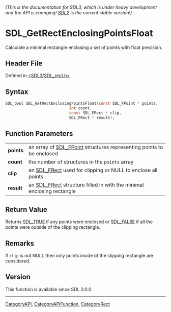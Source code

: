 ###### (This is the documentation for SDL3, which is under heavy development and the API is changing! [SDL2](https://wiki.libsdl.org/SDL2/) is the current stable version!)
# SDL_GetRectEnclosingPointsFloat

Calculate a minimal rectangle enclosing a set of points with float precision.

## Header File

Defined in [<SDL3/SDL_rect.h>](https://github.com/libsdl-org/SDL/blob/main/include/SDL3/SDL_rect.h)

## Syntax

```c
SDL_bool SDL_GetRectEnclosingPointsFloat(const SDL_FPoint * points,
                            int count,
                            const SDL_FRect * clip,
                            SDL_FRect * result);

```

## Function Parameters

|                |                                                                                    |
| -------------- | ---------------------------------------------------------------------------------- |
| **points**     | an array of [SDL_FPoint](SDL_FPoint) structures representing points to be enclosed |
| **count**      | the number of structures in the `points` array                                     |
| **clip**       | an [SDL_FRect](SDL_FRect) used for clipping or NULL to enclose all points          |
| **result**     | an [SDL_FRect](SDL_FRect) structure filled in with the minimal enclosing rectangle |

## Return Value

Returns [SDL_TRUE](SDL_TRUE) if any points were enclosed or
[SDL_FALSE](SDL_FALSE) if all the points were outside of the clipping
rectangle.

## Remarks

If `clip` is not NULL then only points inside of the clipping rectangle are
considered.

## Version

This function is available since SDL 3.0.0.

----
[CategoryAPI](CategoryAPI), [CategoryAPIFunction](CategoryAPIFunction), [CategoryRect](CategoryRect)

